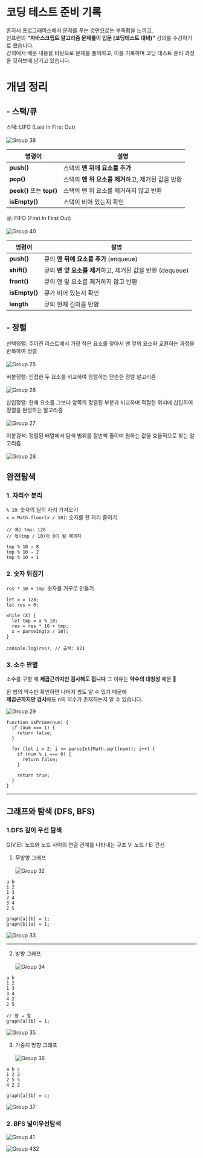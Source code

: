 # 코딩 테스트 준비 기록

혼자서 프로그래머스에서 문제를 푸는 것만으로는 부족함을 느끼고,<br/> 
인프런의 **"자바스크립트 알고리즘 문제풀이 입문 (코딩테스트 대비)"** 강의를 수강하기로 했습니다.<br/>
강의에서 배운 내용을 바탕으로 문제를 풀이하고, 이를 기록하며 코딩 테스트 준비 과정을 깃허브에 남기고 있습니다.

# 개념 정리

## - 스택/큐
스택: LIFO (Last In First Out)<br/><br/>
![Group 38](https://github.com/user-attachments/assets/f0b38d53-7664-4e78-9608-fcbcc625b2a6)
<br/>

| 명령어          | 설명                                                     |
|-----------------|----------------------------------------------------------|
| **push()**     | 스택의 **맨 위에 요소를 추가** |
| **pop()**       | 스택의 **맨 위 요소를 제거**하고, 제거된 값을 반환 |
| **peek()** 또는 **top()** | 스택의 맨 위 요소를 제거하지 않고 반환 |
| **isEmpty()**   | 스택이 비어 있는지 확인 |

큐: FIFO (First In First Out)<br/><br/>
![Group 40](https://github.com/user-attachments/assets/9c339f47-4ac5-401e-a02e-9556a039a10b)
<br/>

| **명령어**      | **설명**                                                    |
|-----------------|-------------------------------------------------------------|
| **push()**     | 큐의 **맨 뒤에 요소를 추가** (enqueue)                   |
| **shift()**     | 큐의 **맨 앞 요소를 제거**하고, 제거된 값을 반환 (dequeue)    |
| **front()**     | 큐의 맨 앞 요소를 제거하지 않고 반환                |
| **isEmpty()**   | 큐가 비어 있는지 확인                               |
| **length**      | 큐의 현재 길이를 반환                                |

## - 정렬
선택정렬: 주어진 리스트에서 가장 작은 요소를 찾아서 맨 앞의 요소와 교환하는 과정을 반복하여 정렬 <br/><br/>
![Group 25](https://github.com/user-attachments/assets/86b0fe3e-5b0f-416b-8d25-a182d0587321)

버블정렬: 인접한 두 요소를 비교하여 정렬하는 단순한 정렬 알고리즘 <br/><br/>
![Group 26](https://github.com/user-attachments/assets/7c4e0f8f-a23e-4909-90b6-8571224d1e63)

삽입정렬: 현재 요소를 그보다 앞쪽의 정렬된 부분과 비교하며 적절한 위치에 삽입하여 정렬을 완성하는 알고리즘 <br/><br/>
![Group 27](https://github.com/user-attachments/assets/2ab12c81-946b-49c8-849f-cd7c7f824b1e)

이분검색: 정렬된 배열에서 탐색 범위를 절반씩 줄이며 원하는 값을 효율적으로 찾는 알고리즘 <br/><br/>
![Group 28](https://github.com/user-attachments/assets/194b2ae4-76d1-4e13-b85c-8e37be008d8a)

## 완전탐색
### 1. 자리수 분리
`% 10`: 숫자의 일의 자리 가져오기 <br/>
`x = Math.floor(x / 10)`: 숫자를 한 자리 줄이기

```
// 예) tmp: 128
// 몫(tmp / 10)이 0이 될 때까지

tmp % 10 → 8
tmp % 10 → 2
tmp % 10 → 1
```

### 2. 숫자 뒤집기
`res * 10 + tmp`: 숫자를 거꾸로 만들기

```
let x = 128;
let res = 0;

while (X) {
  let tmp = x % 10;
  res = res * 10 + tmp;
  x = parseIng(x / 10);
}

console.log(res); // 출력: 821
```

### 3. 소수 판별
소수를 구할 때 **제곱근까지만 검사해도 됩니다**
그 이유는 **약수의 대칭성** 때문 🌟

한 쌍의 약수만 확인하면 나머지 쌍도 알 수 있기 때문에<br/> 
**제곱근까지만 검사**해도 n의 약수가 존재하는지 알 수 있습니다.

![Group 29](https://github.com/user-attachments/assets/fed7ce84-8df3-45d2-8c71-eafbcf9cccb2)

```
function isPrime(num) {
  if (num === 1) {
    return false;
  }

  for (let i = 2; i <= parseInt(Math.sqrt(num)); i++) {
    if (num % i === 0) {
      return false;
    }

    return true;
  }
}
```

---

## 그래프와 탐색 (DFS, BFS)

### 1.DFS 깊이 우선 탐색
G(V,E): 노드와 노드 사이의 연결 관계를 나타내는 구조
V: 노드 / E: 간선
1. 무방향 그래프 <br/><br/>
![Group 32](https://github.com/user-attachments/assets/4f8224fd-1039-4905-bcb1-b7e9971a599e)

```
a b
1 2
1 3
2 4
3 4
2 5

graph[a][b] = 1;
graph[b][a] = 1;
```

![Group 33](https://github.com/user-attachments/assets/1ccda6fd-8e20-49d6-9ac1-2d54a1d04473)

---

2. 방향 그래프 <br/><br/>
![Group 34](https://github.com/user-attachments/assets/e3a993ad-70a3-452f-aa91-028b22c10518)

```
a b
1 2
1 3
3 4
4 2
2 5

// 행 → 열
graph[a][b] = 1;
```

![Group 35](https://github.com/user-attachments/assets/0c1e46d4-9baa-4b79-a5c1-896391f5792d)

3. 가중치 방향 그래프 <br/> <br/>
![Group 36](https://github.com/user-attachments/assets/199c2f23-5252-4a24-8a99-dc58fc1f506b)

```
a b c
1 2 2
2 5 5
4 2 2

graph[a][b] = c;
```

![Group 37](https://github.com/user-attachments/assets/08126cb9-7e9a-49ed-b83c-d02bb1c34be0)

### 2. BFS 넓이우선탐색
![Group 41](https://github.com/user-attachments/assets/b51b1324-998f-471a-b8a4-5c8cc33c36e9)

![Group 432](https://github.com/user-attachments/assets/81047593-95e1-4fe7-9920-47b114fe95be)

